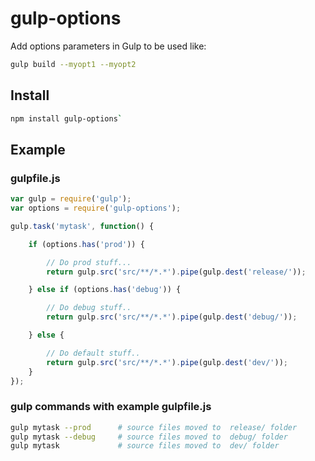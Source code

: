 # gulp-options
Add options parameters in Gulp to be used like:
```bash
gulp build --myopt1 --myopt2
```
## Install

```bash
npm install gulp-options`
```
## Example

### gulpfile.js
```js
var gulp = require('gulp');
var options = require('gulp-options');

gulp.task('mytask', function() {

    if (options.has('prod')) {

        // Do prod stuff...
        return gulp.src('src/**/*.*').pipe(gulp.dest('release/'));

    } else if (options.has('debug')) {

        // Do debug stuff..
        return gulp.src('src/**/*.*').pipe(gulp.dest('debug/'));

    } else {

        // Do default stuff..
        return gulp.src('src/**/*.*').pipe(gulp.dest('dev/'));
    }
});

```

### gulp commands with example gulpfile.js
```bash
gulp mytask --prod      # source files moved to  release/ folder
gulp mytask --debug     # source files moved to  debug/ folder
gulp mytask             # source files moved to  dev/ folder
```

